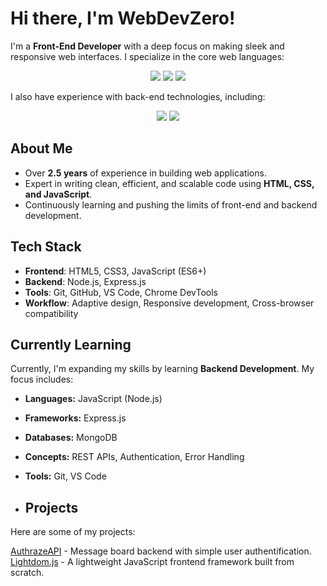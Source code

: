 # Hi there, I'm WebDevZero!

I'm a **Front-End Developer** with a deep focus on making sleek and responsive web interfaces. I specialize in the core web languages:

<p align="center">
  <img src="https://img.shields.io/badge/HTML5-E34F26?style=for-the-badge&logo=html5&logoColor=white" />
  <img src="https://img.shields.io/badge/CSS3-1572B6?style=for-the-badge&logo=css3&logoColor=white" />
  <img src="https://img.shields.io/badge/JavaScript-F7DF1E?style=for-the-badge&logo=javascript&logoColor=black" />

</p>

I also have experience with back-end technologies, including:

<p align="center">
  <img src="https://img.shields.io/badge/Node.js-8CC84B?style=for-the-badge&logo=node.js&logoColor=white" />
  <img src="https://img.shields.io/badge/Express.js-000000?style=for-the-badge&logo=express&logoColor=white" />
  
</p>

## About Me

- Over **2.5 years** of experience in building  web applications.
- Expert in writing clean, efficient, and scalable code using **HTML, CSS, and JavaScript**.
- Continuously learning and pushing the limits of front-end and backend development.

## Tech Stack

- **Frontend**: HTML5, CSS3, JavaScript (ES6+)
- **Backend**: Node.js, Express.js 
- **Tools**: Git, GitHub, VS Code, Chrome DevTools 
- **Workflow**: Adaptive design, Responsive development, Cross-browser compatibility

## Currently Learning

Currently, I'm expanding my skills by learning **Backend Development**. My focus includes:

- **Languages:** JavaScript (Node.js)
- **Frameworks:** Express.js
- **Databases:** MongoDB
- **Concepts:** REST APIs, Authentication, Error Handling  
- **Tools:** Git, VS Code

- ## Projects

Here are some of my projects:

[AuthrazeAPI](https://github.com/WebDevZero/AuthrazeAPI) - Message board backend with simple user authentification.<br>
[Lightdom.js](https://github.com/WebDevZero/Lightdom.js) - A lightweight JavaScript frontend framework built from scratch.



